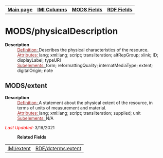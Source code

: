 <!DOCTYPE html>
<html>

<body>
<table style="width:100%">
  <tr>
    <th><a href="index.md">Main page</a></th>
	<th><a href="IMI.md">IMI Columns</a></th>
    <th><a href="MODS.md">MODS Fields</a></th>
    <th><a href="RDF.md">RDF Fields</a></th>
  </tr>
</table>



<h1>MODS/physicalDescription</h1>
<dl>
  <dt><b>Description</b></dt>
  <dd><ins><font color="brown">Definition: </font></ins>Describes the physical characteristics of the resource.</dd>
  <dd><ins><font color="brown">Attributes: </font></ins> lang; xml:lang; script; transliteration; altRepGroup; xlink; ID; displayLabel; typeURI</dd>
  <dd><ins><font color="brown">Subelements: </font></ins> form; reformattingQuality; internatMediaType; extent; digitalOrigin; note</dd>
</dl>
<h2>MODS/extent</h2>
<dl>
  <dt><b>Description</b></dt>
  <dd><ins><font color="brown">Definition: </font></ins>A statement about the physical extent of the resource, in terms of units of measurement and material.</dd>
  <dd><ins><font color="brown">Attributes: </font></ins>lang; xml:lang; script; transliteration; supplied; unit</dd>
  <dd><ins><font color="brown">Subelements: </font></ins> N/A</dd>
	<p><font color="red"><i>Last Updated: </i></font>3/16/2021</p>
</dl>
<dl>
	<dd><b>Related Fields</b></dd>
		<table>
			 <td><a href="extent.md">IMI/extent</a></td>
			<td><a href="rdf.dcterms.extent.md">RDF/dcterms:extent</a></td>
		</table>
</dl>
</body>
</html>